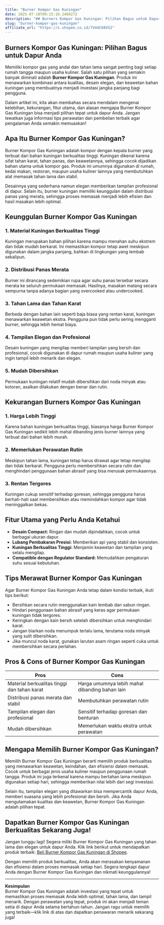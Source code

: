 ```yaml
---
title: "Burner Kompor Gas Kuningan"
date: 2025-07-10T09:15:10.240427Z
description: "## Burners Kompor Gas Kuningan: Pilihan Bagus untuk Dapur Anda..."
slug: "burner-kompor-gas-kuningan"
affiliate_url: "https://s.shopee.co.id/7V44C68VX2"
---
```

## Burners Kompor Gas Kuningan: Pilihan Bagus untuk Dapur Anda

Memiliki kompor gas yang andal dan tahan lama sangat penting bagi setiap rumah tangga maupun usaha kuliner. Salah satu pilihan yang semakin banyak diminati adalah **Burner Kompor Gas Kuningan**. Produk ini menawarkan kombinasi antara kualitas, desain elegan, dan keawetan bahan kuningan yang membuatnya menjadi investasi jangka panjang bagi pengguna.

Dalam artikel ini, kita akan membahas secara mendalam mengenai kelebihan, kekurangan, fitur utama, dan alasan mengapa Burner Kompor Gas Kuningan bisa menjadi pilihan tepat untuk dapur Anda. Jangan lewatkan juga informasi tips perawatan dan pembelian terbaik agar pengalaman Anda semakin memuaskan!

## Apa Itu Burner Kompor Gas Kuningan?

Burner Kompor Gas Kuningan adalah kompor dengan kepala burner yang terbuat dari bahan kuningan berkualitas tinggi. Kuningan dikenal karena sifat tahan karat, tahan panas, dan keawetannya, sehingga cocok dijadikan bahan utama untuk kompor gas. Produk ini umumnya digunakan di rumah, kedai makan, restoran, maupun usaha kuliner lainnya yang membutuhkan alat memasak tahan lama dan stabil.

Desainnya yang sederhana namun elegan memberikan tampilan profesional di dapur. Selain itu, burner kuningan memiliki keunggulan dalam distribusi panas yang merata, sehingga proses memasak menjadi lebih efisien dan hasil masakan lebih optimal.

## Keunggulan Burner Kompor Gas Kuningan

### 1. Material Kuningan Berkualitas Tinggi
Kuningan merupakan bahan pilihan karena mampu menahan suhu ekstrem dan tidak mudah berkarat. Ini memastikan kompor tetap awet meskipun digunakan dalam jangka panjang, bahkan di lingkungan yang lembab sekalipun.

### 2. Distribusi Panas Merata
Burner ini dirancang sedemikian rupa agar suhu panas tersebar secara merata ke seluruh permukaan memasak. Hasilnya, masakan matang secara sempurna tanpa adanya bagian yang overcooked atau undercooked.

### 3. Tahan Lama dan Tahan Karat
Berbeda dengan bahan lain seperti baja biasa yang rentan karat, kuningan menawarkan keawetan ekstra. Pengguna pun tidak perlu sering mengganti burner, sehingga lebih hemat biaya.

### 4. Tampilan Elegan dan Profesional
Desain kuningan yang mengilap memberi tampilan yang bersih dan profesional, cocok digunakan di dapur rumah maupun usaha kuliner yang ingin tampil lebih menarik dan elegan.

### 5. Mudah Dibersihkan
Permukaan kuningan relatif mudah dibersihkan dari noda minyak atau kotoran, asalkan dilakukan dengan benar dan rutin.

## Kekurangan Burners Kompor Gas Kuningan

### 1. Harga Lebih Tinggi
Karena bahan kuningan berkualitas tinggi, biasanya harga Burner Kompor Gas Kuningan sedikit lebih mahal dibanding jenis burner lainnya yang terbuat dari bahan lebih murah.

### 2. Memerlukan Perawatan Rutin
Meskipun tahan lama, kuningan tetap harus dirawat agar tetap mengilap dan tidak berkarat. Pengguna perlu membersihkan secara rutin dan menghindari penggunaan bahan abrasif yang bisa merusak permukaannya.

### 3. Rentan Tergores
Kuningan cukup sensitif terhadap goresan, sehingga pengguna harus berhati-hati saat membersihkan atau memindahkan kompor agar tidak meninggalkan bekas.

## Fitur Utama yang Perlu Anda Ketahui

- **Desain Compact:** Ringan dan mudah dipindahkan, cocok untuk berbagai ukuran dapur.
- **Lubang Pembakaran Presisi:** Memberikan api yang stabil dan konsisten.
- **Kuningan Berkualitas Tinggi:** Menjamin keawetan dan tampilan yang selalu mengilap.
- **Compatible dengan Regulator Standard:** Memudahkan pengaturan suhu sesuai kebutuhan.

## Tips Merawat Burner Kompor Gas Kuningan

Agar Burner Kompor Gas Kuningan Anda tetap dalam kondisi terbaik, ikuti tips berikut:

- Bersihkan secara rutin menggunakan kain lembab dan sabun ringan.
- Hindari penggunaan bahan abrasif yang keras agar permukaan kuningan tidak tergores.
- Keringkan dengan kain bersih setelah dibersihkan untuk menghindari karat.
- Jangan biarkan noda menumpuk terlalu lama, terutama noda minyak yang sulit dibersihkan.
- Jika muncul noda karat, gunakan larutan asam ringan seperti cuka untuk membersihkan secara perlahan.

## Pros & Cons of Burner Kompor Gas Kuningan

| **Pros** | **Cons** |
|---|---|
| Material berkualitas tinggi dan tahan karat | Harga umumnya lebih mahal dibanding bahan lain |
| Distribusi panas merata dan stabil | Membutuhkan perawatan rutin |
| Tampilan elegan dan profesional | Sensitif terhadap goresan dan benturan |
| Mudah dibersihkan | Memerlukan waktu ekstra untuk perawatan |

## Mengapa Memilih Burner Kompor Gas Kuningan?

Memilih Burner Kompor Gas Kuningan berarti memilih produk berkualitas yang menawarkan keawetan, keindahan, dan efisiensi dalam memasak. Cocok untuk berbagai jenis usaha kuliner maupun penggunaan rumah tangga. Produk ini juga terkenal karena mampu bertahan lama meskipun digunakan setiap hari, sehingga memberikan nilai lebih dari segi investasi.

Selain itu, tampilan elegan yang ditawarkan bisa mempercantik dapur Anda, memberi suasana yang lebih profesional dan bersih. Jika Anda mengutamakan kualitas dan keawetan, Burner Kompor Gas Kuningan adalah pilihan tepat.

## Dapatkan Burner Kompor Gas Kuningan Berkualitas Sekarang Juga!

Jangan tunggu lagi! Segera miliki Burner Kompor Gas Kuningan yang tahan lama dan elegan untuk dapur Anda. Klik link berikut untuk mendapatkan produk terbaik: [Beli Burner Kompor Gas Kuningan di Shopee](https://s.shopee.co.id/7V44C68VX2).

Dengan memilih produk berkualitas, Anda akan merasakan kenyamanan dan efisiensi dalam proses memasak setiap hari. Segera lengkapi dapur Anda dengan Burner Kompor Gas Kuningan dan nikmati keunggulannya!

---

**Kesimpulan**  
Burner Kompor Gas Kuningan adalah investasi yang tepat untuk memastikan proses memasak Anda lebih optimal, tahan lama, dan tampil menarik. Dengan perawatan yang tepat, produk ini akan menjadi teman setia di dapur Anda selama bertahun-tahun. Jangan ragu untuk memilih yang terbaik—klik link di atas dan dapatkan penawaran menarik sekarang juga!